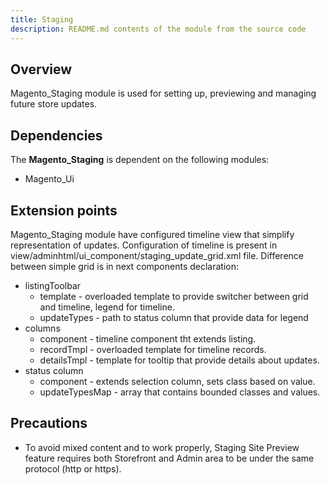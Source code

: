 ```yaml
---
title: Staging
description: README.md contents of the module from the source code
---
```


## Overview

Magento_Staging module is used for setting up, previewing and managing future store updates.

## Dependencies

The **Magento_Staging** is dependent on the following modules:

 - Magento_Ui

## Extension points

Magento_Staging module have configured timeline view that simplify representation of updates. Configuration of
timeline is present in view/adminhtml/ui_component/staging_update_grid.xml file. Difference between simple grid is
in next components declaration:

 - listingToolbar
    - template - overloaded template to provide switcher between grid and timeline, legend for timeline.
    - updateTypes - path to status column that provide data for legend
 - columns
    - component - timeline component tht extends listing.
    - recordTmpl - overloaded template for timeline records.
    - detailsTmpl - template for tooltip that provide details about updates.
 - status column
    - component - extends selection column, sets class based on value.
    - updateTypesMap - array that contains bounded classes and values.

## Precautions

 - To avoid mixed content and to work properly, Staging Site Preview feature requires both Storefront and Admin area to be under the same protocol (http or https).
